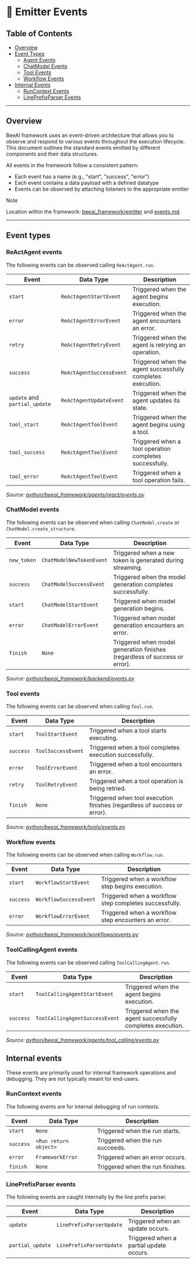# 📡 Emitter Events

<!-- TOC -->
## Table of Contents
- [Overview](#overview)
- [Event Types](#event-types)
    - [Agent Events](#agent-events)
    - [ChatModel Events](#chatmodel-events)
    - [Tool Events](#tool-events)
    - [Workflow Events](#workflow-events)
- [Internal Events](#internal-events)
    - [RunContext Events](#runcontext-events)
    - [LinePrefixParser Events](#lineprefixparser-events)
<!-- /TOC -->

---

## Overview

BeeAI framework uses an event-driven architecture that allows you to observe and respond to various events throughout the execution lifecycle. This document outlines the standard events emitted by different components and their data structures.

All events in the framework follow a consistent pattern:
* Each event has a name (e.g., "start", "success", "error")
* Each event contains a data payload with a defined datatype
* Events can be observed by attaching listeners to the appropriate emitter

> [!NOTE]
> 
> Location within the framework: [beeai_framework/emitter](/python/beeai_framework/emitter) and [events.md](/python/docs/events.md).

---

## Event types

### ReActAgent events

The following events can be observed calling `ReActAgent.run`.


| Event                         | Data Type                | Description                                                |
|-------------------------------|--------------------------|------------------------------------------------------------|
| `start`                       | `ReActAgentStartEvent`   | Triggered when the agent begins execution.                 |
| `error`                       | `ReActAgentErrorEvent`   | Triggered when the agent encounters an error.              |
| `retry`                       | `ReActAgentRetryEvent`   | Triggered when the agent is retrying an operation.         |
| `success`                     | `ReActAgentSuccessEvent` | Triggered when the agent successfully completes execution. |
| `update` and `partial_update` | `ReActAgentUpdateEvent`  | Triggered when the agent updates its state.                |
| `tool_start`                  | `ReActAgentToolEvent`    | Triggered when the agent begins using a tool.              |
| `tool_success`                | `ReActAgentToolEvent`    | Triggered when a tool operation completes successfully.    |
| `tool_error`                  | `ReActAgentToolEvent`    | Triggered when a tool operation fails.                     |

_Source: [python/beeai_framework/agents/react/events.py](/python/beeai_framework/agents/react/events.py)_


### ChatModel events

The following events can be observed when calling `ChatModel.create` or `ChatModel.create_structure`.

| Event        | Data Type                | Description                                                                |
|--------------|--------------------------|----------------------------------------------------------------------------|
| `new_token`  | `ChatModelNewTokenEvent` | Triggered when a new token is generated during streaming.                  |
| `success`    | `ChatModelSuccessEvent`  | Triggered when the model generation completes successfully.                |
| `start`      | `ChatModelStartEvent`    | Triggered when model generation begins.                                    |
| `error`      | `ChatModelErrorEvent`    | Triggered when model generation encounters an error.                       |
| `finish`     | `None`                   | Triggered when model generation finishes (regardless of success or error). |

_Source: [python/beeai_framework/backend/events.py](/python/beeai_framework/backend/events.py)_

### Tool events

The following events can be observed when calling `Tool.run`.

| Event     | Data Type          | Description                                                              |
|-----------|--------------------|--------------------------------------------------------------------------|
| `start`   | `ToolStartEvent`   | Triggered when a tool starts executing.                                  |
| `success` | `ToolSuccessEvent` | Triggered when a tool completes execution successfully.                  |
| `error`   | `ToolErrorEvent`   | Triggered when a tool encounters an error.                               |
| `retry`   | `ToolRetryEvent`   | Triggered when a tool operation is being retried.                        |
| `finish`  | `None`             | Triggered when tool execution finishes (regardless of success or error). |

_Source: [python/beeai_framework/tools/events.py](/python/beeai_framework/tools/events.py)_

### Workflow events

The following events can be observed when calling `Workflow.run`.

| Event     | Data Type              | Description                                            |
|-----------|------------------------|--------------------------------------------------------|
| `start`   | `WorkflowStartEvent`   | Triggered when a workflow step begins execution.       |
| `success` | `WorkflowSuccessEvent` | Triggered when a workflow step completes successfully. |
| `error`   | `WorkflowErrorEvent`   | Triggered when a workflow step encounters an error.    |

_Source: [python/beeai_framework/workflows/events.py](/python/beeai_framework/workflows/events.py)_

### ToolCallingAgent events

The following events can be observed calling `ToolCallingAgent.run`.


| Event     | Data Type                      | Description                                                |
|-----------|--------------------------------|------------------------------------------------------------|
| `start`   | `ToolCallingAgentStartEvent`   | Triggered when the agent begins execution.                 |
| `success` | `ToolCallingAgentSuccessEvent` | Triggered when the agent successfully completes execution. |

_Source: [python/beeai_framework/agents/tool_calling/events.py](/python/beeai_framework/agents/tool_calling/events.py)_


## Internal events

These events are primarily used for internal framework operations and debugging. They are not typically meant for end-users.

### RunContext events

The following events are for internal debugging of run contexts.

| Event     | Data Type             | Description                      |
|-----------|-----------------------|----------------------------------|
| `start`   | `None`                | Triggered when the run starts.   |
| `success` | `<Run return object>` | Triggered when the run succeeds. |
| `error`   | `FrameworkError`      | Triggered when an error occurs.  |
| `finish`  | `None`                | Triggered when the run finishes. |

### LinePrefixParser events

The following events are caught internally by the line prefix parser.

| Event            | Data Type                | Description                             |
|------------------|--------------------------|-----------------------------------------|
| `update`         | `LinePrefixParserUpdate` | Triggered when an update occurs.        |
| `partial_update` | `LinePrefixParserUpdate` | Triggered when a partial update occurs. |